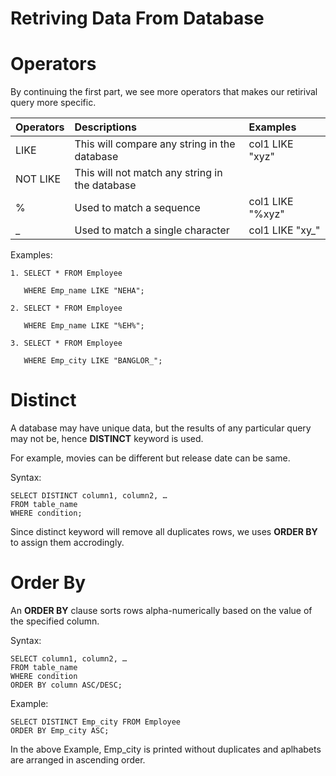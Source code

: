 # Retriving Data From Database

# Operators

By continuing the first part, we see more operators that makes our retirival query more specific.

|Operators| Descriptions| Examples
|:--|:--|:--|
LIKE| This will compare any string in the database|col1 LIKE "xyz"|
NOT LIKE| This will not match any string in the database|
%| Used to match a sequence|col1 LIKE "%xyz"|
_| Used to match a single character| col1 LIKE "xy_"|

Examples:

```
1. SELECT * FROM Employee

   WHERE Emp_name LIKE "NEHA";

```
```
2. SELECT * FROM Employee

   WHERE Emp_name LIKE "%EH%";
```
```
3. SELECT * FROM Employee

   WHERE Emp_city LIKE "BANGLOR_";
```

# Distinct

A database may have unique data, but the results of any particular query may not be, hence <b>DISTINCT</b> keyword is used.

For example, movies can be different but release date can be same.

Syntax:
```
SELECT DISTINCT column1, column2, …
FROM table_name
WHERE condition;
```
Since distinct keyword will remove all duplicates rows, we uses <b>ORDER BY</b> to assign them accrodingly.

# Order By
An <b>ORDER BY</b> clause sorts rows alpha-numerically based on the value of the specified column.

Syntax:
```
SELECT column1, column2, …
FROM table_name
WHERE condition
ORDER BY column ASC/DESC;
```

Example:
```
SELECT DISTINCT Emp_city FROM Employee
ORDER BY Emp_city ASC;
```
In the above Example, Emp_city is printed without duplicates and aplhabets are arranged in ascending order.